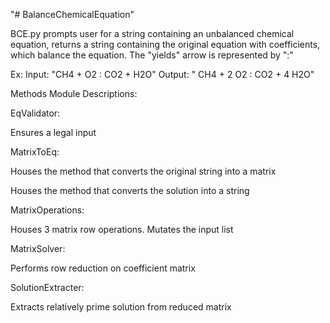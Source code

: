 "# BalanceChemicalEquation" 

BCE.py prompts user for a string containing an unbalanced chemical equation, returns a string containing the original equation with coefficients, 
which balance the equation. The "yields" arrow is represented by ":"

Ex: Input: "CH4 + O2 : CO2 + H2O" Output: " CH4 + 2 O2 : CO2 + 4 H2O" 


Methods Module Descriptions:


EqValidator:

Ensures a legal input

MatrixToEq:

Houses the method that converts the original string into a matrix

Houses the method that converts the solution into a string

MatrixOperations:

Houses 3 matrix row operations. Mutates the input list

MatrixSolver:

Performs row reduction on coefficient matrix

SolutionExtracter:

Extracts relatively prime solution from reduced matrix
